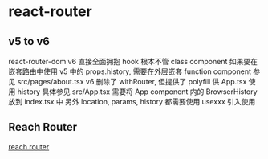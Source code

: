 # react-router

## v5 to v6

react-router-dom v6 直接全面拥抱 hook 根本不管 class component
如果要在嵌套路由中使用 v5 中的 props.history, 需要在外层嵌套 function component
参见 src/pages/about.tsx
v6 删除了 withRouter, 但提供了 polyfill 供 App.tsx 使用 history
具体参见 src/App.tsx
需要将 App component 内的 BrowserHistory 放到 index.tsx 中
另外 location, params, history 都需要使用 usexxx 引入使用

## Reach Router

[reach router](https://reach.tech/router/api/useLocation)
